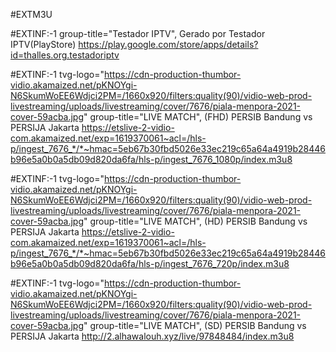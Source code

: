 #EXTM3U

#EXTINF:-1 group-title="Testador IPTV", Gerado por Testador IPTV(PlayStore)
https://play.google.com/store/apps/details?id=thalles.org.testadoriptv

#EXTINF:-1 tvg-logo="https://cdn-production-thumbor-vidio.akamaized.net/pKNOYgi-N6SkumWoEE6Wdjci2PM=/1660x920/filters:quality(90)/vidio-web-prod-livestreaming/uploads/livestreaming/cover/7676/piala-menpora-2021-cover-59acba.jpg" group-title="LIVE MATCH", (FHD) PERSIB Bandung vs PERSIJA Jakarta
https://etslive-2-vidio-com.akamaized.net/exp=1619370061~acl=/hls-p/ingest_7676_*/*~hmac=5eb67b30fbd5026e33ec219c65a64a4919b28446b96e5a0b0a5db09d820da6fa/hls-p/ingest_7676_1080p/index.m3u8

#EXTINF:-1 tvg-logo="https://cdn-production-thumbor-vidio.akamaized.net/pKNOYgi-N6SkumWoEE6Wdjci2PM=/1660x920/filters:quality(90)/vidio-web-prod-livestreaming/uploads/livestreaming/cover/7676/piala-menpora-2021-cover-59acba.jpg" group-title="LIVE MATCH", (HD) PERSIB Bandung vs PERSIJA Jakarta
https://etslive-2-vidio-com.akamaized.net/exp=1619370061~acl=/hls-p/ingest_7676_*/*~hmac=5eb67b30fbd5026e33ec219c65a64a4919b28446b96e5a0b0a5db09d820da6fa/hls-p/ingest_7676_720p/index.m3u8

#EXTINF:-1 tvg-logo="https://cdn-production-thumbor-vidio.akamaized.net/pKNOYgi-N6SkumWoEE6Wdjci2PM=/1660x920/filters:quality(90)/vidio-web-prod-livestreaming/uploads/livestreaming/cover/7676/piala-menpora-2021-cover-59acba.jpg" group-title="LIVE MATCH", (SD) PERSIB Bandung vs PERSIJA Jakarta
http://2.alhawalouh.xyz/live/97848484/index.m3u8

